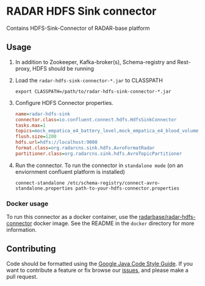 # RADAR HDFS Sink connector
Contains HDFS-Sink-Connector of RADAR-base platform

## Usage

1. In addition to Zookeeper, Kafka-broker(s), Schema-registry and Rest-proxy, HDFS should be running
2. Load the `radar-hdfs-sink-connector-*.jar` to CLASSPATH

    ```shell
    export CLASSPATH=/path/to/radar-hdfs-sink-connector-*.jar
    ```
      
3. Configure HDFS Connector properties.

    ```ini
    name=radar-hdfs-sink
    connector.class=io.confluent.connect.hdfs.HdfsSinkConnector
    tasks.max=1
    topics=mock_empatica_e4_battery_level,mock_empatica_e4_blood_volume_pulse
    flush.size=1200
    hdfs.url=hdfs://localhost:9000
    format.class=org.radarcns.sink.hdfs.AvroFormatRadar
    partitioner.class=org.radarcns.sink.hdfs.AvroTopicPartitioner
    ```
   
4. Run the connector. To run the connector in `standalone mode` (on an enviornment confluent platform is installed)
   
    ```shell
    connect-standalone /etc/schema-registry/connect-avro-standalone.properties path-to-your-hdfs-connector.properties
    ```

### Docker usage

To run this connector as a docker container, use the [radarbase/radar-hdfs-connector](https://hub.docker.org/radarbase/radar-hdfs-connector) docker image. See the README in the `docker` directory for more information.

## Contributing
Code should be formatted using the [Google Java Code Style Guide](https://google.github.io/styleguide/javaguide.html).
If you want to contribute a feature or fix browse our [issues](https://github.com/RADAR-base/RADAR-HDFS-Sink-Connector/issues), and please make a pull request.
